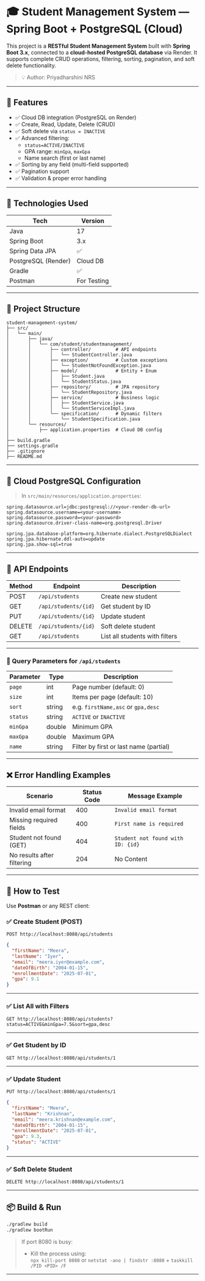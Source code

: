 # 🎓 Student Management System — Spring Boot + PostgreSQL (Cloud)

This project is a **RESTful Student Management System** built with **Spring Boot 3.x**, connected to a **cloud-hosted PostgreSQL database** via Render. It supports complete CRUD operations, filtering, sorting, pagination, and soft delete functionality.

> 💡 Author: Priyadharshini NRS

---

## 🚀 Features

- ✅ Cloud DB integration (PostgreSQL on Render)
- ✅ Create, Read, Update, Delete (CRUD)
- ✅ Soft delete via `status = INACTIVE`
- ✅ Advanced filtering:
  - `status=ACTIVE/INACTIVE`
  - GPA range: `minGpa`, `maxGpa`
  - Name search (first or last name)
- ✅ Sorting by any field (multi-field supported)
- ✅ Pagination support
- ✅ Validation & proper error handling

---

## 🧠 Technologies Used

| Tech               | Version       |
|--------------------|---------------|
| Java               | 17            |
| Spring Boot        | 3.x           |
| Spring Data JPA    | ✅            |
| PostgreSQL (Render)| Cloud DB      |
| Gradle             | ✅            |
| Postman            | For Testing   |

---

## 📁 Project Structure

```
student-management-system/
├── src/
│   └── main/
│       ├── java/
│       │   └── com/student/studentmanagement/
│       │       ├── controller/         # API endpoints
│       │       │   └── StudentController.java
│       │       ├── exception/          # Custom exceptions
│       │       │   └── StudentNotFoundException.java
│       │       ├── model/              # Entity + Enum
│       │       │   ├── Student.java
│       │       │   └── StudentStatus.java
│       │       ├── repository/         # JPA repository
│       │       │   └── StudentRepository.java
│       │       ├── service/            # Business logic
│       │       │   ├── StudentService.java
│       │       │   └── StudentServiceImpl.java
│       │       └── specification/      # Dynamic filters
│       │           └── StudentSpecification.java
│       └── resources/
│           ├── application.properties  # Cloud DB config
│
├── build.gradle
├── settings.gradle
├── .gitignore
├── README.md
```

---

## 🔐 Cloud PostgreSQL Configuration

> In `src/main/resources/application.properties`:

```properties
spring.datasource.url=jdbc:postgresql://<your-render-db-url>
spring.datasource.username=<your-username>
spring.datasource.password=<your-password>
spring.datasource.driver-class-name=org.postgresql.Driver

spring.jpa.database-platform=org.hibernate.dialect.PostgreSQLDialect
spring.jpa.hibernate.ddl-auto=update
spring.jpa.show-sql=true
```

---

## 📮 API Endpoints

| Method | Endpoint                   | Description                           |
|--------|----------------------------|---------------------------------------|
| POST   | `/api/students`            | Create new student                    |
| GET    | `/api/students/{id}`       | Get student by ID                     |
| PUT    | `/api/students/{id}`       | Update student                        |
| DELETE | `/api/students/{id}`       | Soft delete student                   |
| GET    | `/api/students`            | List all students with filters        |

---

### 📌 Query Parameters for `/api/students`

| Parameter   | Type     | Description                            |
|-------------|----------|----------------------------------------|
| `page`      | int      | Page number (default: 0)               |
| `size`      | int      | Items per page (default: 10)           |
| `sort`      | string   | e.g. `firstName,asc` or `gpa,desc`     |
| `status`    | string   | `ACTIVE` or `INACTIVE`                 |
| `minGpa`    | double   | Minimum GPA                            |
| `maxGpa`    | double   | Maximum GPA                            |
| `name`      | string   | Filter by first or last name (partial) |

---

## ❌ Error Handling Examples

| Scenario                  | Status Code | Message Example                          |
|---------------------------|-------------|-------------------------------------------|
| Invalid email format      | 400         | `Invalid email format`                   |
| Missing required fields   | 400         | `First name is required`                 |
| Student not found (GET)   | 404         | `Student not found with ID: {id}`        |
| No results after filtering| 204         | No Content                                |

---

## 🧪 How to Test

Use **Postman** or any REST client:

### ✅ Create Student (POST)

```
POST http://localhost:8080/api/students
```

```json
{
  "firstName": "Meera",
  "lastName": "Iyer",
  "email": "meera.iyer@example.com",
  "dateOfBirth": "2004-01-15",
  "enrollmentDate": "2025-07-01",
  "gpa": 9.1
}
```

---

### ✅ List All with Filters

```
GET http://localhost:8080/api/students?status=ACTIVE&minGpa=7.5&sort=gpa,desc
```

---

### ✅ Get Student by ID

```
GET http://localhost:8080/api/students/1
```

---

### ✅ Update Student

```
PUT http://localhost:8080/api/students/1
```

```json
{
  "firstName": "Meera",
  "lastName": "Krishnan",
  "email": "meera.krishnan@example.com",
  "dateOfBirth": "2004-01-15",
  "enrollmentDate": "2025-07-01",
  "gpa": 9.3,
  "status": "ACTIVE"
}
```

---

### ✅ Soft Delete Student

```
DELETE http://localhost:8080/api/students/1
```

---


## 📦 Build & Run

```bash
./gradlew build
./gradlew bootRun
```

> If port 8080 is busy:
> - Kill the process using:  
>   `npx kill-port 8080` or `netstat -ano | findstr :8080` + `taskkill /PID <PID> /F`

---

